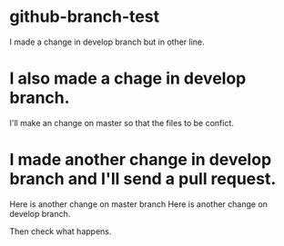 # github-branch-test
I made a change in develop branch but in other line.

# I also made a chage in develop branch.
I'll make an change on master so that the files to be confict.

# I made another change in develop branch and I'll send a pull request.
Here is another change on master branch
Here is another change on develop branch.

Then check what happens.
